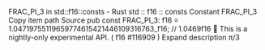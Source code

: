 FRAC_PI_3 in std::f16::consts - Rust
std
::
f16
::
consts
Constant
FRAC_PI_3
Copy item path
Source
pub const FRAC_PI_3:
f16
= 1.04719755119659774615421446109316763_f16; // 1.0469f16
🔬
This is a nightly-only experimental API. (
f16
#116909
)
Expand description
π/3